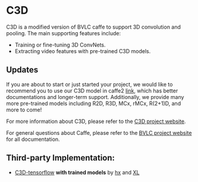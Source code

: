 # C3D

C3D is a modified version of BVLC caffe to support 3D convolution and pooling.
The main supporting features include:<br/>
- Training or fine-tuning 3D ConvNets.<br/>
- Extracting video features with pre-trained C3D models.<br/>

## Updates

If you are about to start or just started your project, we would like to recommend you to use our C3D model in caffe2 [link](https://github.com/facebookresearch/R2Plus1D), which has better documentations and longer-term support. Additionally, we provide many more pre-trained models including R2D, R3D, MCx, rMCx, R(2+1)D, and more to come!


For more information about C3D, please refer to the [C3D project website](http://vlg.cs.dartmouth.edu/c3d).<br/>

For general questions about Caffe, please refer to the [BVLC project website](http://caffe.berkeleyvision.org) for all documentation.

## Third-party Implementation:

- [C3D-tensorflow](https://github.com/hx173149/C3D-tensorflow) **with trained models** by [hx](https://github.com/hx173149) and [XL](https://github.com/cc786537662)

